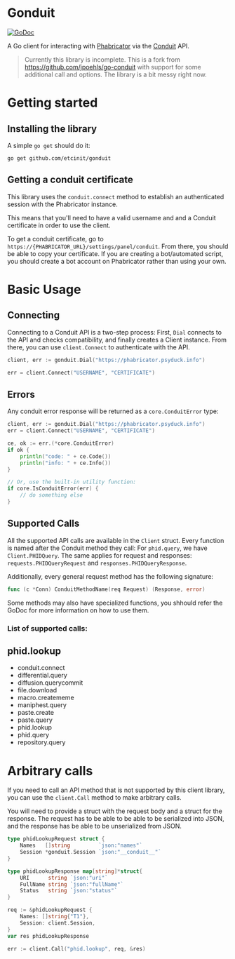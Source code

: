 # Gonduit

[![GoDoc](https://godoc.org/github.com/etcinit/gonduit?status.svg)](https://godoc.org/github.com/etcinit/gonduit)

A Go client for interacting with [Phabricator](http://phabricator.org) via the [Conduit](https://secure.phabricator.com/book/phabdev/article/conduit/) API.

> Currently this library is incomplete. This is a fork from
> https://github.com/jpoehls/go-conduit with support for some additional call
> and options. The library is a bit messy right now.

# Getting started

## Installing the library

A simple `go get` should do it:

```
go get github.com/etcinit/gonduit
```

## Getting a conduit certificate

This library uses the `conduit.connect` method to establish an authenticated
session with the Phabricator instance.

This means that you'll need to have a valid username and and a Conduit
certificate in order to use the client.

To get a conduit certificate, go to
`https://{PHABRICATOR_URL}/settings/panel/conduit`. From there, you should be
able to copy your certificate. If you are creating a bot/automated script, you
should create a bot account on Phabricator rather than using your own.

# Basic Usage

## Connecting

Connecting to a Conduit API is a two-step process: First, `Dial` connects to
the API and checks compatibility, and finally creates a Client instance. From
there, you can use `client.Connect` to authenticate with the API.

```go
client, err := gonduit.Dial("https://phabricator.psyduck.info")

err = client.Connect("USERNAME", "CERTIFICATE")
```

## Errors

Any conduit error response will be returned as a `core.ConduitError` type:

```go
client, err := gonduit.Dial("https://phabricator.psyduck.info")
err = client.Connect("USERNAME", "CERTIFICATE")

ce, ok := err.(*core.ConduitError)
if ok {
	println("code: " + ce.Code())
	println("info: " + ce.Info())
}

// Or, use the built-in utility function:
if core.IsConduitError(err) {
	// do something else
}
```

## Supported Calls

All the supported API calls are available in the `Client` struct. Every
function is named after the Conduit method they call: For `phid.query`, we have
`Client.PHIDQuery`. The same applies for request and responses:
`requests.PHIDQueryRequest` and `responses.PHIDQueryResponse`.

Additionally, every general request method has the following signature:

```go
func (c *Conn) ConduitMethodName(req Request) (Response, error)
```

Some methods may also have specialized functions, you shhould refer the GoDoc
for more information on how to use them.

### List of supported calls:

## phid.lookup

- conduit.connect
- differential.query
- diffusion.querycommit
- file.download
- macro.creatememe
- maniphest.query
- paste.create
- paste.query
- phid.lookup
- phid.query
- repository.query

# Arbitrary calls

If you need to call an API method that is not supported by this client library,
you can use the `client.Call` method to make arbitrary calls.

You will need to provide a struct with the request body and a struct for the
response. The request has to be able to be able to be serialized into JSON,
and the response has be able to be unserialized from JSON.

```go
type phidLookupRequest struct {
	Names   []string         `json:"names"`
	Session *gonduit.Session `json:"__conduit__"`
}

type phidLookupResponse map[string]*struct{
	URI      string `json:"uri"`
	FullName string `json:"fullName"`
	Status   string `json:"status"`
}

req := &phidLookupRequest {
	Names: []string{"T1"},
	Session: client.Session,
}
var res phidLookupResponse

err := client.Call("phid.lookup", req, &res)
```
